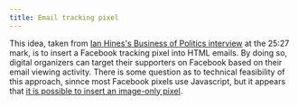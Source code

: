 ```yaml
---
title: Email tracking pixel
---
```


This idea, taken from [Ian Hines's Business of Politics interview](https://podcast.startupcaucus.com/1833138/11825937-conversation-the-state-of-online-campaign-fundraising) at the 25:27 mark, is to insert a Facebook tracking pixel into HTML emails. By doing so, digital organizers can target their supporters on Facebook based on their email viewing activity. There is some question as to technical feasibility of this approach, sinnce most Facebook pixels use Javascript, but it appears that [it is possible to insert an image-only pixel](https://litmus.com/community/discussions/6279-facebook-tracking-pixel-in-html-email).